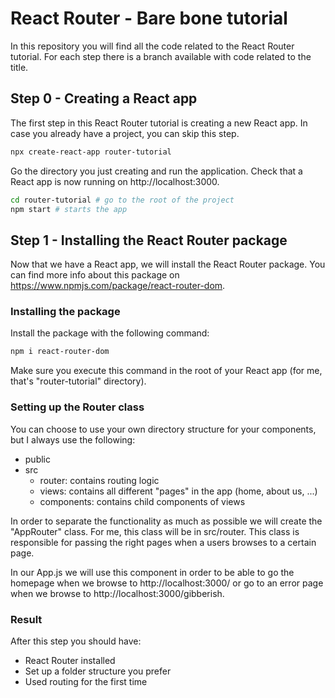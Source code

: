 # React Router - Bare bone tutorial
In this repository you will find all the code related to the React Router tutorial. For each step there is a branch available with code related to the title.

## Step 0 - Creating a React app

The first step in this React Router tutorial is creating a new React app. In case you already have a project, you can skip this step.


```bash
npx create-react-app router-tutorial
```

Go the directory you just creating and run the application. Check that a React app is now running on http://localhost:3000.

```bash
cd router-tutorial # go to the root of the project
npm start # starts the app
```

## Step 1 - Installing the React Router package
Now that we have a React app, we will install the React Router package. You can find more info about this package on https://www.npmjs.com/package/react-router-dom. 

### Installing the package

Install the package with the following command:
```bash
npm i react-router-dom
```
Make sure you execute this command in the root of your React app (for me, that's "router-tutorial" directory).

### Setting up the Router class

You can choose to use your own directory structure for your components, but I always use the following:

- public
- src
  - router: contains routing logic
  - views: contains all different "pages" in the app (home, about us, ...)
  - components: contains child components of views

In order to separate the functionality as much as possible we will create the "AppRouter" class.  For me, this class will be in src/router. This class is responsible for passing the right pages when a users browses to a certain page.

In our App.js we will use this component in order to be able to go the homepage when we browse to  http://localhost:3000/ or go to an error page when we browse to  http://localhost:3000/gibberish.

### Result

After this step you should have:

- React Router installed
- Set up a folder structure you prefer
- Used routing for the first time